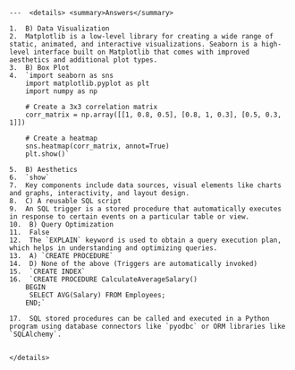 ﻿
    ---  <details> <summary>Answers</summary>  
    
    1.  B) Data Visualization
    2.  Matplotlib is a low-level library for creating a wide range of static, animated, and interactive visualizations. Seaborn is a high-level interface built on Matplotlib that comes with improved aesthetics and additional plot types.
    3.  B) Box Plot
    4.  `import seaborn as sns
        import matplotlib.pyplot as plt
        import numpy as np
        
        # Create a 3x3 correlation matrix
        corr_matrix = np.array([[1, 0.8, 0.5], [0.8, 1, 0.3], [0.5, 0.3, 1]])
        
        # Create a heatmap
        sns.heatmap(corr_matrix, annot=True)
        plt.show()`
        
    5.  B) Aesthetics
    6.  `show`
    7.  Key components include data sources, visual elements like charts and graphs, interactivity, and layout design.
    8.  C) A reusable SQL script
    9.  An SQL trigger is a stored procedure that automatically executes in response to certain events on a particular table or view.
    10.  B) Query Optimization
    11.  False
    12.  The `EXPLAIN` keyword is used to obtain a query execution plan, which helps in understanding and optimizing queries.
    13.  A) `CREATE PROCEDURE`
    14.  D) None of the above (Triggers are automatically invoked)
    15.  `CREATE INDEX`
    16.  `CREATE PROCEDURE CalculateAverageSalary()
        BEGIN
         SELECT AVG(Salary) FROM Employees;
        END;`
        
    17.  SQL stored procedures can be called and executed in a Python program using database connectors like `pyodbc` or ORM libraries like `SQLAlchemy`.
        
    
    </details>
